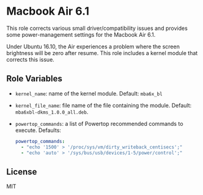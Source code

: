 # Macbook Air 6.1

This role corrects various small driver/compatibility issues and provides some power-management settings for the Macbook Air 6.1.

Under Ubuntu 16.10, the Air experiences a problem where the screen brightness will be zero after resume. This role includes a kernel module that corrects this issue.

## Role Variables

- `kernel_name`: name of the kernel module. Default: `mba6x_bl`
- `kernel_file_name`: file name of the file containing the module. Default: `mba6xbl-dkms_1.0.0_all.deb`.
- `powertop_commands`: a list of Powertop recommended commands to execute. Defaults:

  ```yaml
  powertop_commands:
    - "echo '1500' > '/proc/sys/vm/dirty_writeback_centisecs';"
    - "echo 'auto' > '/sys/bus/usb/devices/1-5/power/control';"
  ```

## License

MIT
